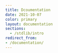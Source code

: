 ```yaml
---
title: Dcoumentation
date: 2021-10-07
color: primary
layout: documentation
sections:
  - /stdlib/intro
redirect_from:
- /documentation/
---
```

